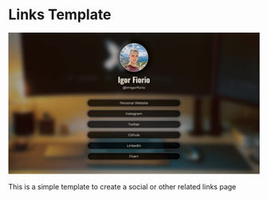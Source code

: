 # Links Template

![showcase](./assets/img/showcase.jpg)

This is a simple template to create a social or other related links page
